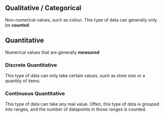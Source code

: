 ## Qualitative / Categorical
Non-numerical values, such as colour. This type of data can generally only be ***counted***.

## Quantitative
Numerical values that are generally ***measured***

### Discrete Quantitative
This type of data can only take certain values, such as shoe size or a quantity of items.

### Continuous Quantitative
This type of data can take any real value. Often, this type of data is grouped into ranges, and the number of datapoints in those ranges is counted.